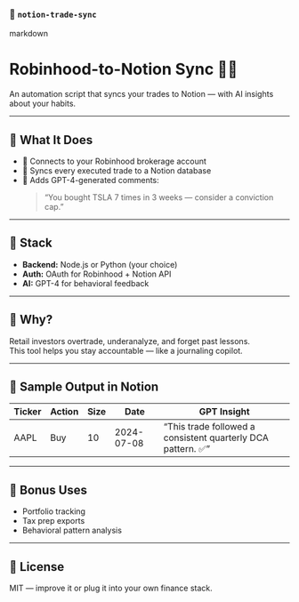 ### 📁 `notion-trade-sync`

markdown
# Robinhood-to-Notion Sync 🧾🧠

An automation script that syncs your trades to Notion — with AI insights about your habits.

---

## 🔄 What It Does

- 🏦 Connects to your Robinhood brokerage account  
- 🧾 Syncs every executed trade to a Notion database  
- 🤖 Adds GPT-4-generated comments:  
  > “You bought TSLA 7 times in 3 weeks — consider a conviction cap.”

---

## 🔌 Stack

- **Backend:** Node.js or Python (your choice)  
- **Auth:** OAuth for Robinhood + Notion API  
- **AI:** GPT-4 for behavioral feedback

---

## 🧠 Why?

Retail investors overtrade, underanalyze, and forget past lessons.  
This tool helps you stay accountable — like a journaling copilot.

---

## 🧪 Sample Output in Notion

| Ticker | Action | Size | Date | GPT Insight |
|--------|--------|------|------|-------------|
| AAPL   | Buy    | 10   | 2024-07-08 | “This trade followed a consistent quarterly DCA pattern. ✅” |

---

## 💼 Bonus Uses

- Portfolio tracking  
- Tax prep exports  
- Behavioral pattern analysis

---

## 📄 License

MIT — improve it or plug it into your own finance stack.
